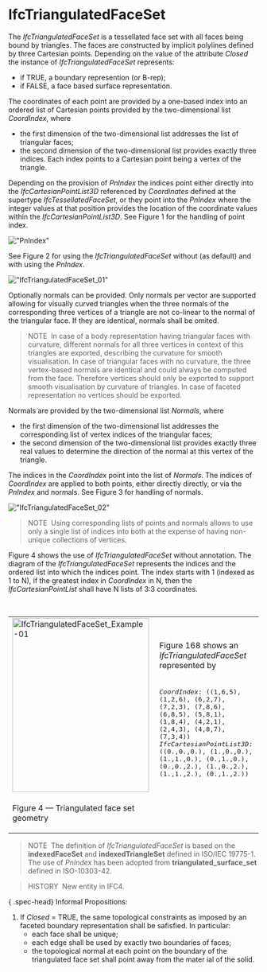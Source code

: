 IfcTriangulatedFaceSet
======================

The _IfcTriangulatedFaceSet_ is a tessellated face set with all faces being bound by triangles. The faces are constructed by implicit polylines defined by three Cartesian points. Depending on the value of the attribute _Closed_ the instance of _IfcTriangulatedFaceSet_ represents:

* if TRUE, a boundary represention (or B-rep);
* if FALSE, a face based surface representation.

The coordinates of each point are provided by a one-based index into an ordered list of Cartesian points provided by the two-dimensional list _CoordIndex_, where

* the first dimension of the two-dimensional list addresses the list of triangular faces;
* the second dimension of the two-dimensional list provides exactly three indices. Each index points to a Cartesian point being a vertex of the triangle.

Depending on the provision of _PnIndex_ the indices point either directly into the _IfcCartesianPointList3D_ referenced by _Coordinates_ defined at the supertype _IfcTessellatedFaceSet_, or they point into the _PnIndex_ where the integer values at that position provides the location of the coordinate values within the _IfcCartesianPointList3D_. See Figure 1 for the handling of point index.

!["PnIndex"](../../../../../../figures/ifctriangulatedfaceset_03.png "Figure 1 &mdash; Use of _PnIndex_")

See Figure 2 for using the _IfcTriangulatedFaceSet_ without (as default) and with using the _PnIndex_.

!["IfcTriangulatedFaceSet_01"](../../../../../../figures/ifctriangulatedfaceset_01.png "Figure 2 &mdash; Triangulated face set")

Optionally normals can be provided. Only normals per vector are supported allowing for visually curved triangles when the three normals of the corresponding three vertices of a triangle are not co-linear to the normal of the triangular face. If they are identical, normals shall be omited.

> NOTE&nbsp; In case of a body representation having triangular faces with curvature, different normals for all three vertices in context of this triangles are exported, describing the curvature for smooth visualisation. In case of triangular faces with no curvature, the three vertex-based normals are identical and could always be computed from the face. Therefore vertices should only be exported to support smooth visualisation by curvature of triangles. In case of faceted representation no vertices should be exported.

Normals are provided by the two-dimensional list _Normals_, where

* the first dimension of the two-dimensional list addresses the corresponding list of vertex indices of the triangular faces; 
* the second dimension of the two-dimensional list provides exactly three real values to determine the direction of the normal at this vertex of the triangle.

The indices in the _CoordIndex_ point into the list of _Normals_. The indices of _CoordIndex_ are applied to both points, either directly directly, or via the _PnIndex_ and normals. See Figure 3 for handling of normals.

!["IfcTriangulatedFaceSet_02"](../../../../../../figures/ifctriangulatedfaceset_02.png "Figure 3 &mdash; Triangulated face set with normals")

> NOTE&nbsp; Using corresponding lists of points and normals allows to use only a single list of indices into both at the expense of having non-unique collections of vertices.

Figure 4 shows the use of _IfcTriangulatedFaceSet_ without annotation. The diagram of the _IfcTriangulatedFaceSet_ represents the indices and the ordered list into which the indices point. The index starts with 1 (indexed as 1 to N), if the greatest index in _CoordIndex_ in N, then the _IfcCartesianPointList_ shall have N lists of 3:3 coordinates.

&nbsp;

<table summary="tessellation">
 <tr><td style="width: 280px"><img src="../../../../../../figures/ifctriangulatedfaceset_example-01.png" width="275" height="350" alt="IfcTriangulatedFaceSet_Example-01">
 </td>
 <td>
  <p>Figure 168 shows an <em>IfcTriangulatedFaceSet</em> represented by<br><br></p>
<tt class="spf">
<em>CoordIndex</em>: ((1,6,5), (1,2,6), (6,2,7), (7,2,3), (7,8,6), (6,8,5), (5,8,1), (1,8,4), (4,2,1), (2,4,3), (4,8,7), (7,3,4))<br>
<em>IfcCartesianPointList3D</em>: ((0.,0.,0.), (1.,0.,0.), (1.,1.,0.), (0.,1.,0.), (0.,0.,2.), (1.,0.,2.), (1.,1.,2.), (0.,1.,2.))
</tt>
  </td>
 </tr>
 <tr>
  <td><p class="figure">Figure 4 &mdash; Triangulated face set geometry</p></td>
  <td>&nbsp;</td>
 </tr>
</table>

> NOTE&nbsp; The definition of _IfcTriangulatedFaceSet_ is based on the **indexedFaceSet** and **indexedTriangleSet** defined in ISO/IEC 19775-1. The use of _PnIndex_ has been adopted from **triangulated_surface_set** defined in ISO-10303-42.

> HISTORY&nbsp; New entity in IFC4.

{ .spec-head}
Informal Propositions:

1. If _Closed_ = TRUE, the same topological constraints as imposed by an faceted boundary representation shall be safisfied. In particular: 
    * each face shall be unique;
    * each edge shall be used by exactly two boundaries of faces;
    * the topological normal at each point on the boundary of the triangulated face set shall point away from the mater ial of the solid.
